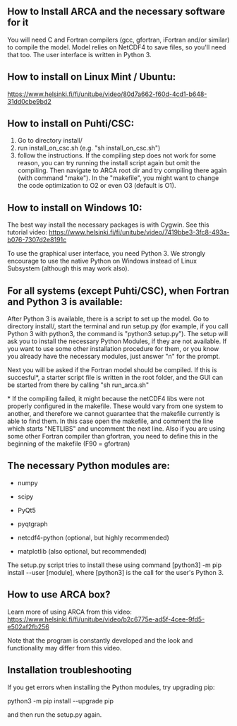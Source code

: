 How to Install ARCA and the necessary software for it
-----------------------------------------------------
You will need C and Fortran compilers (gcc, gfortran, iFortran and/or similar) to compile the model. Model relies on
NetCDF4 to save files, so you'll need that too. The user interface is written in Python 3.

How to install on Linux Mint / Ubuntu:
---------------------------------------

https://www.helsinki.fi/fi/unitube/video/80d7a662-f60d-4cd1-b648-31dd0cbe9bd2


How to install on Puhti/CSC:
----------------------------
1) Go to directory install/
2) run install_on_csc.sh (e.g. "sh install_on_csc.sh")
3) follow the instructions. If the compiling step does not work for some reason, you can try running the install script
   again but omit the compiling. Then navigate to ARCA root dir and try compiling there again (with command "make").
   In the "makefile", you might want to change the code optimization to O2 or even O3 (default is O1).


How to install on Windows 10:
-----------------------------

The best way install the necessary packages is with Cygwin. See this tutorial video:
https://www.helsinki.fi/fi/unitube/video/7419bbe3-3fc8-493a-b076-7307d2e8191c

To use the graphical user interface, you need Python 3. We strongly encourage to use the native Python on Windows
instead of Linux Subsystem (although this may work also).


For all systems (except Puhti/CSC), when Fortran and Python 3 is available:
---------------------------------------------------------------------------

After Python 3 is available, there is a script to set up the model. Go to directory install/, start the terminal and run
setup.py (for example, if you call Python 3 with python3, the command is "python3 setup.py"). The setup will ask you to
install the necessary Python Modules, if they are not available. If you want to use some other installation procedure for
them, or you know you already have the necessary modules, just answer "n" for the prompt.

Next you will be asked if the Fortran model should be compiled. If this is succesful*, a starter script file is written
in the root folder, and the GUI can be started from there by calling "sh run_arca.sh"


\* If the compiling failed, it might because the netCDF4 libs were not properly configured in the makefile. These would
vary from one system to another, and therefore we cannot guarantee that the makefile currently is able to find them. In
this case open the makefile, and comment the line which starts "NETLIBS" and uncomment the next line. Also if you are
using some other Fortran compiler than gfortran, you need to define this in the beginning of the makefile (F90 = gfortran)


The necessary Python modules are:
---------------------------------

- numpy

- scipy

- PyQt5

- pyqtgraph

- netcdf4-python (optional, but highly recommended)

- matplotlib (also optional, but recommended)

The setup.py script tries to install these using command [python3] -m pip install \--user [module], where [python3] is
the call for the user's Python 3.




How to use ARCA box?
--------------------
Learn more of using ARCA from this video: https://www.helsinki.fi/fi/unitube/video/b2c6775e-ad5f-4cee-9fd5-e502af2fb256

Note that the program is constantly developed and the look and functionality may differ from this video.



Installation troubleshooting
----------------------------
If you get errors when installing the Python modules, try upgrading pip:

python3 -m pip install --upgrade pip

and then run the setup.py again.
